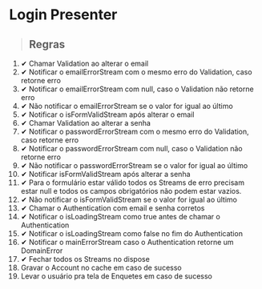 # Login Presenter

> ## Regras
1. ✔ Chamar Validation ao alterar o email
2. ✔ Notificar o emailErrorStream com o mesmo erro do Validation, caso retorne erro
3. ✔ Notificar o emailErrorStream com null, caso o Validation não retorne erro
4. ✔ Não notificar o emailErrorStream se o valor for igual ao último
5. ✔ Notificar o isFormValidStream após alterar o email
6. ✔ Chamar Validation ao alterar a senha
7. ✔ Notificar o passwordErrorStream com o mesmo erro do Validation, caso retorne erro
8. ✔ Notificar o passwordErrorStream com null, caso o Validation não retorne erro
9. ✔ Não notificar o passwordErrorStream se o valor for igual ao último
10. ✔ Notificar isFormValidStream após alterar a senha
11. ✔ Para o formulário estar válido todos os Streams de erro precisam estar null e todos os campos obrigatórios não podem estar vazios.
12. ✔ Não notificar o isFormValidStream se o valor for igual ao último
13. ✔ Chamar o Authentication com email e senha corretos
14. ✔ Notificar o isLoadingStream como true antes de chamar o Authentication
15. ✔ Notificar o isLoadingStream como false no fim do Authentication
16. ✔ Notificar o mainErrorStream caso o Authentication retorne um DomainError
17. ✔ Fechar todos os Streams no dispose
18. Gravar o Account no cache em caso de sucesso
19. Levar o usuário pra tela de Enquetes em caso de sucesso